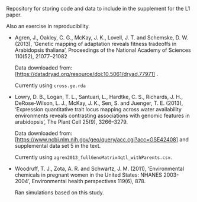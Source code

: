 Repository for storing code and data to include in the supplement for the L1 
paper. 

Also an exercise in reproducibility. 


- Agren, J., Oakley, C. G., McKay, J. K., Lovell, J. T. and Schemske, D. W. 
    (2013), ‘Genetic mapping of adaptation reveals fitness tradeoffs in 
    Arabidopsis thaliana’, Proceedings of the National Academy of Sciences 
    110(52), 21077–21082

    Data downloaded from: [https://datadryad.org/resource/doi:10.5061/dryad.77971]
    .

    Currently using `cross.ge.rda`  

- Lowry, D. B., Logan, T. L., Santuari, L., Hardtke, C. S., Richards, J. H., 
    DeRose-Wilson, L. J., McKay, J. K., Sen, S. and Juenger, T. E. (2013), 
    ‘Expression quantitative trait locus mapping across water availability 
    environments reveals contrasting associations with genomic features in 
    arabidopsis’, The Plant Cell 25(9), 3266–3279.

    Data downloaded from: [https://www.ncbi.nlm.nih.gov/geo/query/acc.cgi?acc=GSE42408] 
    and supplemental data set 5 in the text. 

    Currently using `agren2013_fullGenoMatrix4qtl_withParents.csv`. 

- Woodruff, T. J., Zota, A. R. and Schwartz, J. M. (2011), ‘Environmental 
    chemicals in pregnant women in the United States: NHANES 2003-2004’, 
    Environmental health perspectives 119(6), 878.

    Ran simulations based on this study. 